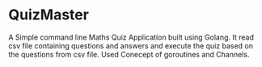 # QuizMaster
A Simple command line Maths Quiz Application built using Golang.
It read csv file containing questions and answers and execute the quiz based on the questions from csv file.
Used Conecept of goroutines and Channels.




